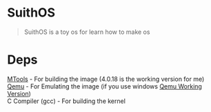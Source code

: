 # SuithOS
> SuithOS is a toy os for learn how to make os
# Deps
[MTools](https://ubuntu.pkgs.org/18.04/ubuntu-main-amd64/mtools_4.0.18-2ubuntu1_amd64.deb.html) - For building the image (4.0.18 is the working version for me) <br>
[Qemu](https://www.qemu.org/download/) - For Emulating the image (if you use windows [Qemu Working Version](https://qemu.weilnetz.de/w64/2020/qemu-w64-setup-20200201.exe)) <br>
C Compiler (gcc) - For building the kernel <br>
